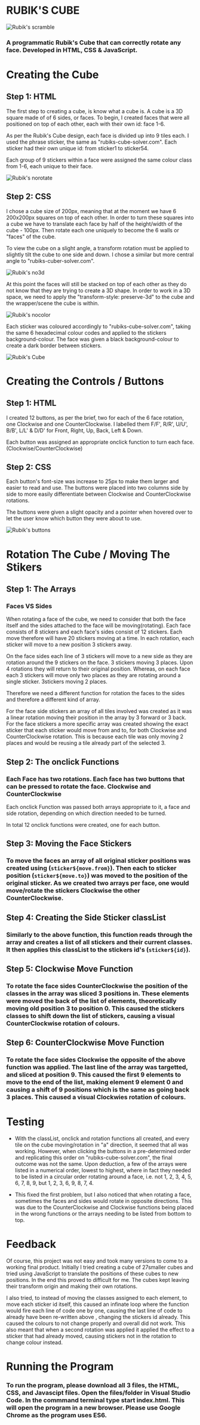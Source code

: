 # RUBIK'S CUBE

![Rubik's scramble](https://user-images.githubusercontent.com/77677982/182041828-4a01f2e7-352b-4fd9-a177-f5217827ffad.PNG)

### A programmatic Rubik's Cube that can correctly rotate any face. Developed in HTML, CSS & JavaScript.



# Creating the Cube

## Step 1: HTML

The first step to creating a cube, is know what a cube is. A cube is a 3D square made of of 6 sides, or faces. To begin, I created faces that were all positioned on top of each other, each with their own id: face 1-6. 

As per the Rubik's Cube design, each face is divided up into 9 tiles each. I used the phrase sticker, the same as "rubiks-cube-solver.com". Each sticker had their own unique id: from sticker1 to sticker54. 

Each group of 9 stickers within a face were assigned the same colour class from 1-6, each unique to their face.

![Rubik's norotate](https://user-images.githubusercontent.com/77677982/182041756-5319b009-a8bf-441b-be49-d92248f6e226.PNG)

## Step 2: CSS

I chose a cube size of 200px, meaning that at the moment we have 6 200x200px squares on top of each other. In order to turn these squares into a cube we have to translate each face by half of the height/width of the cube - 100px. Then rotate each one uniquely to become the 6 walls or "faces" of the cube. 

To view the cube on a slight angle, a transform rotation must be applied to slightly tilt the cube to one side and down. I chose a similar but more central angle to "rubiks-cuber-solver.com".

![Rubik's no3d](https://user-images.githubusercontent.com/77677982/182041727-96ff4c80-e093-47e6-af1f-433aa05438ce.PNG)

At this point the faces will still be stacked on top of each other as they do not know that they are trying to create a 3D shape. In order to work in a 3D space, we need to apply the "transform-style: preserve-3d" to the cube and the wrapper/scene the cube is within.

![Rubik's nocolor](https://user-images.githubusercontent.com/77677982/182041686-d2d482f0-2c29-4743-b31d-6667c05fb97b.PNG)

Each sticker was coloured accordingly to "rubiks-cube-solver.com", taking the same 6 hexadecimal colour codes and applied to the stickers background-colour. The face was given a black background-colour to create a dark border between stickers.


![Rubik's Cube](https://user-images.githubusercontent.com/77677982/182041857-b377d5c1-1819-4192-ac3c-7fa551a3c28b.PNG)



# Creating the Controls / Buttons

## Step 1: HTML

I created 12 buttons, as per the brief, two for each of the 6 face rotation, one Clockwise and one CounterClockwise. I labelled them F/F', R/R', U/U', B/B', L/L' & D/D' for Front, Right, Up, Back, Left & Down.

Each button was assigned an appropriate onclick function to turn each face. (Clockwise/CounterClockwise)

## Step 2: CSS

Each button's font-size was increase to 25px to make them larger and easier to read and use. The buttons were placed into two columns side by side to more easily differentiate between Clockwise and CounterClockwise rotations.

The buttons were given a slight opacity and a pointer when hovered over to let the user know which button they were about to use.

![Rubik's buttons](https://user-images.githubusercontent.com/77677982/182041901-12d56e57-42c3-4076-8f77-126c3cebb5c2.PNG)



# Rotation The Cube / Moving The Stikers

## Step 1: The Arrays

### Faces VS Sides

When rotating a face of the cube, we need to consider that both the face itself and the sides attached to the face will be moving(rotating). Each face consists of 8 stickers and each face's sides consist of 12 stickers. Each move therefore will have 20 stickers moving at a time. In each rotation, each sticker will move to a new position 3 stickers away. 

On the face sides each line of 3 stickers will move to a new side as they are rotation around the 9 stickers on the face. 3 stickers moving 3 places. Upon 4 rotations they will return to their original position. Whereas, on each face each 3 stickers will move only two places as they are rotating around a single sticker. 3stickers moving 2 places.

Therefore we need a different function for rotation the faces to the sides and therefore a different kind of array.

For the face side stickers an array of all tiles involved was created as it was a linear rotation moving their position in the array by 3 forward or 3 back.
For the face stickers a more specific array was created showing the exact sticker that each sticker would move from and to, for both Clockwise and CounterClockwise rotation. This is because each tile was only moving 2 places and would be reusing a tile already part of the selected 3.


## Step 2: The onclick Functions

### Each Face has two rotations. Each face has two buttons that can be pressed to rotate the face. Clockwise and CounterClockwise

Each onclick Function was passed both arrays appropriate to it, a face and side rotation, depending on which direction needed to be turned.

In total 12 onclick functions were created, one for each button.


## Step 3: Moving the Face Stickers

### To move the faces an array of all original sticker positions was created using (`sticker${move.from}`). Then each to sticker position (`sticker${move.to}`) was moved to the position of the original sticker. As we created two arrays per face, one would move/rotate the stickers Clockwise the other CounterClockwise.


## Step 4: Creating the Side Sticker classList

### Similarly to the above function, this function reads through the array and creates a list of all stickers and their current classes. It then applies this classList to the stickers id's (`sticker${id}`).


## Step 5: Clockwise Move Function

### To rotate the face sides CounterClockwise the position of the classes in the array was sliced 3 positions in. These elements were moved the back of the list of elements, theoretically moving old position 3 to position 0. This caused the stickers classes to shift down the list of stickers, causing a visual CounterClockwise rotation of colours.


## Step 6: CounterClockwise Move Function

### To rotate the face sides Clockwise the opposite of the above function was applied. The last line of the array was targetted, and sliced at position 9. This caused the first 9 elements to move to the end of the list, making element 9 element 0 and causing a shift of 9 positions which is the same as going back 3 places. This caused a visual Clockwies rotation of colours.


# Testing

* With the classList, onclick and rotation functions all created, and every tile on the cube moving/rotation in "a" direction, it seemed that all was working. However, when clicking the buttons in a pre-determined order and replicating this order on "rubiks-cube-solver.com", the final outcome was not the same. Upon deduction, a few of the arrays were listed in a numerical order, lowest to highest, where in fact they needed to be listed in a circular order rotating around a face, i.e. not 1, 2, 3, 4, 5, 6, 7, 8, 9, but 1, 2, 3, 6, 9, 8, 7, 4. 

* This fixed the first problem, but I also noticed that when rotating a face, sometimes the faces and sides would rotate in opposite directions. This was due to the CounterClockwise and Clockwise functions being placed in the wrong functions or the arrays needing to be listed from bottom to top.

# Feedback

Of course, this project was not easy and took many versions to come to a working final product. Initially I tried creating a cube of 27smaller cubes and tried using JavaScript to translate the positions of these cubes to new positions. In the end this proved to difficult for me. The cubes kept leaving their transform origin and making their own rotations. 

I also tried, to instead of moving the classes assigned to each element, to move each sticker id itself, this caused an infinate loop where the function would fire each line of code one by one, causing the last line of code to already have been re-written above , changing the stickers id already. This caused the colours to not change properly and overall did not work. This also meant that when a second rotation was applied it applied the effect to a sticker that had already moved, causing stickers not in the rotation to change colour instead.


# Running the Program

### To run the program, please download all 3 files, the HTML, CSS, and Javascipt files. Open the files/folder in Visual Studio Code. In the commmand terminal type start index.html. This will open the program in a new browser. Please use Google Chrome as the program uses ES6.
